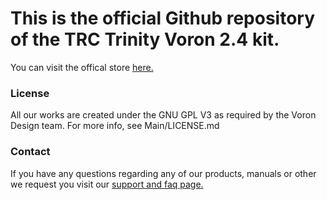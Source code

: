 # This is the official Github repository of the TRC Trinity Voron 2.4 kit.
You can visit the offical store [here.](trctrinity.com)

### License
All our works are created under the GNU GPL V3 as required by the Voron Design team. For more info, see Main/LICENSE.md

### Contact
If you have any questions regarding any of our products, manuals or other we request you visit our [support and faq page.](https://trctrinity.com/support/)
